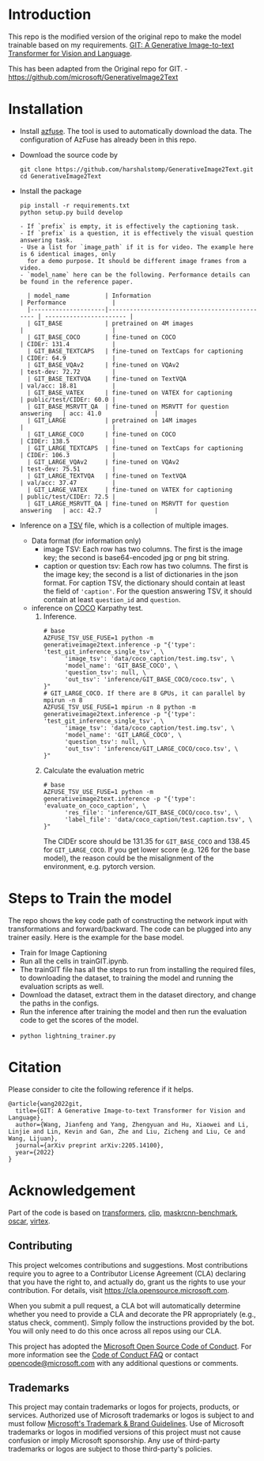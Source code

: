 # Introduction
This repo is the modified version of the original repo to make the model trainable based on my requirements.
[GIT: A Generative Image-to-text Transformer for Vision and Language](https://arxiv.org/abs/2205.14100).

This has been adapted from the Original repo for GIT. - https://github.com/microsoft/GenerativeImage2Text

# Installation
- Install [azfuse](https://github.com/microsoft/azfuse). The tool is used to
  automatically download the data. The configuration of
  AzFuse has already been in this repo.

- Download the source code by
  ```shell
  git clone https://github.com/harshalstomp/GenerativeImage2Text.git
  cd GenerativeImage2Text
  ```

- Install the package
  ```shell
  pip install -r requirements.txt
  python setup.py build develop
  ```

  ```
  - If `prefix` is empty, it is effectively the captioning task.
  - If `prefix` is a question, it is effectively the visual question answering task.
  - Use a list for `image_path` if it is for video. The example here is 6 identical images, only
    for a demo purpose. It should be different image frames from a video.
  - `model_name` here can be the following. Performance details can be found in the reference paper.

    | model_name          | Information                                   | Performance             |
    |---------------------|---------------------------------------------- | ----------------------- |
    | GIT_BASE            | pretrained on 4M images                       |                         |
    | GIT_BASE_COCO       | fine-tuned on COCO                            | CIDEr: 131.4            |
    | GIT_BASE_TEXTCAPS   | fine-tuned on TextCaps for captioning         | CIDEr: 64.9             |
    | GIT_BASE_VQAv2      | fine-tuned on VQAv2                           | test-dev: 72.72         |
    | GIT_BASE_TEXTVQA    | fine-tuned on TextVQA                         | val/acc: 18.81          |
    | GIT_BASE_VATEX      | fine-tuned on VATEX for captioning            | public/test/CIDEr: 60.0 |
    | GIT_BASE_MSRVTT_QA  | fine-tuned on MSRVTT for question answering   | acc: 41.0               |
    | GIT_LARGE           | pretrained on 14M images                      |                         |
    | GIT_LARGE_COCO      | fine-tuned on COCO                            | CIDEr: 138.5            |
    | GIT_LARGE_TEXTCAPS  | fine-tuned on TextCaps for captioning         | CIDEr: 106.3            |
    | GIT_LARGE_VQAv2     | fine-tuned on VQAv2                           | test-dev: 75.51         |
    | GIT_LARGE_TEXTVQA   | fine-tuned on TextVQA                         | val/acc: 37.47          |
    | GIT_LARGE_VATEX     | fine-tuned on VATEX for captioning            | public/test/CIDEr: 72.5 |
    | GIT_LARGE_MSRVTT_QA | fine-tuned on MSRVTT for question answering   | acc: 42.7               |

- Inference on a [TSV](https://en.wikipedia.org/wiki/Tab-separated_values) file, which is a collection of multiple images.
  - Data format (for information only)
    - image TSV: Each row has two columns. The first is the image key; the
      second is base64-encoded jpg or png bit string.
    - caption or question tsv: Each row has two columns. The first is the image
      key; the second is a list of dictionaries in the json format. For caption TSV,
      the dictionary should contain at least the field of `'caption'`. For the
      question answering TSV, it should contain at least `question_id` and
      `question`.
  - inference on [COCO](https://cocodataset.org) Karpathy test.
      <!---
    1. Prepare the coco test TSV
       ```
       mkdir -p aux_data/raw_data
       wget http://images.cocodataset.org/zips/val2014.zip -O aux_data/raw_data/val2014.zip
       wget http://cs.stanford.edu/people/karpathy/deepimagesent/caption_datasets.zip -O aux_data/raw_data/caption_datasets.zip
       cd aux_data/raw_data
       unzip val2014.zip
       unzip caption_datasets.zip
       python -m generativeimage2text.data_prepare -p "{'type': 'prepare_coco_test'}"
       ```
       -->
    1. Inference.
       ```shell
       # base
       AZFUSE_TSV_USE_FUSE=1 python -m generativeimage2text.inference -p "{'type': 'test_git_inference_single_tsv', \
             'image_tsv': 'data/coco_caption/test.img.tsv', \
             'model_name': 'GIT_BASE_COCO', \
             'question_tsv': null, \
             'out_tsv': 'inference/GIT_BASE_COCO/coco.tsv', \
       }"
       # GIT_LARGE_COCO. If there are 8 GPUs, it can parallel by mpirun -n 8
       AZFUSE_TSV_USE_FUSE=1 mpirun -n 8 python -m generativeimage2text.inference -p "{'type': 'test_git_inference_single_tsv', \
             'image_tsv': 'data/coco_caption/test.img.tsv', \
             'model_name': 'GIT_LARGE_COCO', \
             'question_tsv': null, \
             'out_tsv': 'inference/GIT_LARGE_COCO/coco.tsv', \
       }"
       ```
    2. Calculate the evaluation metric
       ```shell
       # base
       AZFUSE_TSV_USE_FUSE=1 python -m generativeimage2text.inference -p "{'type': 'evaluate_on_coco_caption', \
             'res_file': 'inference/GIT_BASE_COCO/coco.tsv', \
             'label_file': 'data/coco_caption/test.caption.tsv', \
       }"
       ```
       The CIDEr score should be 131.35 for `GIT_BASE_COCO` and  138.45 for `GIT_LARGE_COCO`.
       If you get lower score (e.g. 126 for the base model),
       the reason could be
       the misalignment of the environment, e.g. pytorch version.
  
# Steps to Train the model
The repo shows the key code path of constructing the network
input with transformations and forward/backward. The code can be plugged into
any trainer easily. Here is the example for the base model.
- Train for Image Captioning
- Run all the cells in trainGIT.ipynb.
- The trainGIT file has all the steps to run from installing the required files, to downloading the dataset, to training the model and running the evaluation scripts as well.
- Download the dataset, extract them in the dataset directory, and change the paths in the configs.
- Run the inference after training the model and then run the evaluation code to get the scores of the model.
- 
  ```
  python lightning_trainer.py
  ```

# Citation
Please consider to cite the following reference if it helps.
```text
@article{wang2022git,
  title={GIT: A Generative Image-to-text Transformer for Vision and Language},
  author={Wang, Jianfeng and Yang, Zhengyuan and Hu, Xiaowei and Li, Linjie and Lin, Kevin and Gan, Zhe and Liu, Zicheng and Liu, Ce and Wang, Lijuan},
  journal={arXiv preprint arXiv:2205.14100},
  year={2022}
}
```

# Acknowledgement
Part of the code is based on
[transformers](https://github.com/huggingface/transformers),
[clip](https://github.com/openai/CLIP),
[maskrcnn-benchmark](https://github.com/facebookresearch/maskrcnn-benchmark),
[oscar](https://github.com/microsoft/Oscar),
[virtex](https://github.com/kdexd/virtex).


## Contributing

This project welcomes contributions and suggestions.  Most contributions require you to agree to a
Contributor License Agreement (CLA) declaring that you have the right to, and actually do, grant us
the rights to use your contribution. For details, visit https://cla.opensource.microsoft.com.

When you submit a pull request, a CLA bot will automatically determine whether you need to provide
a CLA and decorate the PR appropriately (e.g., status check, comment). Simply follow the instructions
provided by the bot. You will only need to do this once across all repos using our CLA.

This project has adopted the [Microsoft Open Source Code of Conduct](https://opensource.microsoft.com/codeofconduct/).
For more information see the [Code of Conduct FAQ](https://opensource.microsoft.com/codeofconduct/faq/) or
contact [opencode@microsoft.com](mailto:opencode@microsoft.com) with any additional questions or comments.

## Trademarks

This project may contain trademarks or logos for projects, products, or services. Authorized use of Microsoft 
trademarks or logos is subject to and must follow 
[Microsoft's Trademark & Brand Guidelines](https://www.microsoft.com/en-us/legal/intellectualproperty/trademarks/usage/general).
Use of Microsoft trademarks or logos in modified versions of this project must not cause confusion or imply Microsoft sponsorship.
Any use of third-party trademarks or logos are subject to those third-party's policies.
